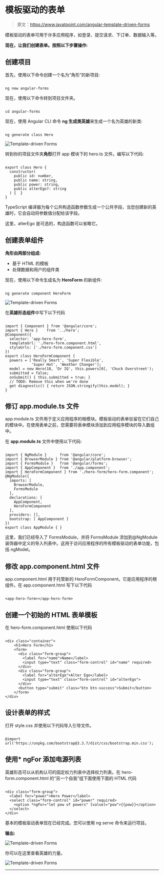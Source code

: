 # 模板驱动的表单

> 原文：<https://www.javatpoint.com/angular-template-driven-forms>

模板驱动的表单可用于许多应用程序，如登录、提交请求、下订单、数据输入等。

**现在，让我们创建表单。按照以下步骤操作:**

## 创建项目

首先，使用以下命令创建一个名为“角形”的新项目:

```

ng new angular-forms 

```

现在，使用以下命令转到项目文件夹。

```

cd angular-forms

```

现在，使用 Angular CLI 命令 **ng 生成类英雄**来生成一个名为英雄的新类:

```

ng generate class Hero

```

![Template-driven Forms](img/e55bbcb1aa84797653d20e419c6c7b7b.png)

转到你的项目文件夹**角形**打开 app 模块下的 hero.ts 文件。编写以下代码:

```

export class Hero {
  constructor(
    public id: number,
    public name: string,
    public power: string,
    public alterEgo?: string
  ) {  }
}

```

TypeScript 编译器为每个公共构造函数参数生成一个公共字段，当您创建新的英雄时，它会自动将参数值分配给该字段。

这里，alterEgo 是可选的，构造函数可以省略它。

## 创建表单组件

**角形由两部分组成:**

*   基于 HTML 的模板
*   处理数据和用户的组件类

现在，使用以下命令生成名为 **HeroForm** 的新组件:

```

ng generate component HeroForm 

```

![Template-driven Forms](img/194d35fa602524d58d233d4c7535951f.png)

在**英雄形态组件**中写下以下代码

```

import { Component } from '@angular/core';
import { Hero }    from '../hero';
@Component({
  selector: 'app-hero-form',
  templateUrl: './hero-form.component.html',
  styleUrls: ['./hero-form.component.css']
})
export class HeroFormComponent {
  powers = ['Really Smart', 'Super Flexible',
            'Super Hot', 'Weather Changer'];
  model = new Hero(18, 'Dr IQ', this.powers[0], 'Chuck Overstreet');
  submitted = false;
  onSubmit() { this.submitted = true; }
  // TODO: Remove this when we're done
  get diagnostic() { return JSON.stringify(this.model); }
}

```

## 修订 app.module.ts 文件

app.module.ts 文件用于定义应用程序的根模块。模板驱动的表单驻留在它们自己的模块中。在使用表单之前，您需要将表单模块添加到应用程序模块的导入数组中。

在 **app.module.ts** 文件中使用以下代码:

```

import { NgModule }      from '@angular/core';
import { BrowserModule } from '@angular/platform-browser';
import { FormsModule }   from '@angular/forms';
import { AppComponent }  from './app.component';
import { HeroFormComponent } from './hero-form/hero-form.component';
@NgModule({
  imports: [
    BrowserModule,
    FormsModule
  ],
  declarations: [
    AppComponent,
    HeroFormComponent
  ],
  providers: [],
  bootstrap: [ AppComponent ]
})
export class AppModule { }

```

这里，我们已经导入了 FormsModule，并将 FormsModule 添加到@NgModule 装饰器中定义的导入列表中。这用于访问应用程序的所有模板驱动的表单功能，包括 ngModel。

## 修改 app.component.html 文件

app.component.html 用于托管新的 HeroFormComponent。它是应用程序的根组件。在 app.component.html 写下以下代码

```

<app-hero-form></app-hero-form> 

```

## 创建一个初始的 HTML 表单模板

在 hero-form.component.html 使用以下代码

```

<div class="container">
    <h1>Hero Form</h1>
    <form>
      <div class="form-group">
        <label for="name">Name</label>
        <input type="text" class="form-control" id="name" required>
      </div>
      <div class="form-group">
        <label for="alterEgo">Alter Ego</label>
        <input type="text" class="form-control" id="alterEgo">
      </div>
      <button type="submit" class="btn btn-success">Submit</button>
    </form>
</div>

```

## 设计表单的样式

打开 style.css 并使用以下代码导入引导文件。

```

@import url('https://unpkg.com/bootstrap@3.3.7/dist/css/bootstrap.min.css');

```

## 使用* ngFor 添加电源列表

英雄形态可以从机构认可的固定权力列表中选择权力列表。在 hero-form.component.html 的“另一个自我”组下面使用下面的 HTML 代码

```

<div class="form-group">
  <label for="power">Hero Power</label>
  <select class="form-control" id="power" required>
    <option *ngFor="let pow of powers" [value]="pow">{{pow}}</option>
  </select>
</div>

```

基本的模板驱动表单现在已经完成。您可以使用 ng serve 命令来运行项目。

**输出:**

![Template-driven Forms](img/7c2ccd1f88d6057ebc5834cfa281d514.png)

你可以在这里查看英雄的力量。

![Template-driven Forms](img/a384ac01ad9513fac1657895fddb20b1.png)

* * *